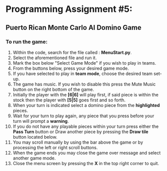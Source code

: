# Programming Assignment #5:

## Puerto Rican Monte Carlo AI Domino Game

### To run the game:
1. Within the code, search for the file called : **MenuStart.py**.
2. Select the aforementioned file and run it.
3. Mark the box below "Select Game Mode" if you wish to play in teams.
4. From the buttons below, press your desired game mode.
5. If you have selected to play in **team mode**, choose the desired team set-up.
6. The game has music. If you wish to disable this press the Mute Music button on the right bottom of the game.
7. Initially the player with the **[6|6]** will play first, if said piece is within the stock then the player with **[5|5]** goes first and so forth.
8. When your turn is indicated select a domino piece from the **highlighted** pieces.
9. Wait for your turn to play again, any piece that you press before your turn will prompt a **warning**.
10. If you do not have any playable pieces within your turn press either the **Pass Turn** button or Draw another piece by pressing the **Draw tile** button located below.
11. You may scroll manually by using the bar above the game or by processing the left or right scroll buttons.
12. When the game ends you may close the game over message and select another game mode.
13. Close the menu screen by pressing the **X** in the top right corner to quit.
